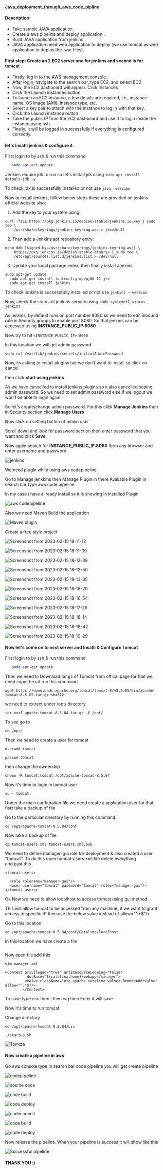 #### Java_deployment_through_aws_code_pipline

#### Description:
 
- Take sample JAVA application .
- Create a aws pipeline and deploy application .
- Build JAVA application from jenkins .
- JAVA application need web application to deploy (we use tomcat as web application to deploy the .war files).

#### First step: Create an 2 EC2 server one for jenkins and second is for tomcat .

  - Firstly, log in to the AWS management console.
  - After login, navigate to the search bar, type EC2, and select EC2
  - Now, the EC2 dashboard will appear. Click Instances
  - Click the Launch instances button.
  - To launch an EC2 instance, a few details are required, i.e., instance name, OS image (AMI), instance type, etc.
  - Select a key pair to attach with the instance to log in with that key.
  - Click the Launch instance button
  - Take the public IP from the EC2 dashboard and use it to login inside the instance using ssh.
  - Finally, it will be logged in successfully if everything is configured correctly.

#### let's Insatll jenkins & configure it. 


First login to by ssh &  run this command


 ```sh
    sudo apt-get update
   ``` 
 
Jenkins require jdk to run so let's install jdk using ```sudo apt install default-jdk -y```


To check jdk is successfully installed or not use ```java -version```


Now to install jenkins, follow below steps these are provided on jenkins official website also:


1. Add the key to your system using:
```
curl -fsSL https://pkg.jenkins.io/debian-stable/jenkins.io.key | sudo tee \
    /usr/share/keyrings/jenkins-keyring.asc > /dev/null
```


2. Then add a Jenkins apt repository entry:
```
echo deb [signed-by=/usr/share/keyrings/jenkins-keyring.asc] \
    https://pkg.jenkins.io/debian-stable binary/ | sudo tee \
    /etc/apt/sources.list.d/jenkins.list > /dev/null
```


3. Update your local package index, then finally install Jenkins:
```
sudo apt-get update
  sudo apt-get install fontconfig openjdk-11-jre
  sudo apt-get install jenkins
```


To check jenkins is successfully installed or not use ```jenkins --version```


Now, check the status of jenkins service using ```sudo systemctl status jenkins```


As jenkins, by default runs on port number 8080 so we need to edit inbound rule in  Security groups  to enable port 8080. So that jenkins 
can be accessed using **INSTANCE_PUBLIC_IP:8080**


Now try to hit ```<INSTANCE_PUBLIC_IP>:8080```


In this location we will get admin password 


  ```sudo cat /var/lib/jenkins/secrets/initialAdminPassword```


Now, its asking to install plugins but we don't want to install so click on cancel


then click **start using jenkins**


As we have cancelled to install jenkins plugins so it also cancelled setting admin password. So we need to set admin password else if we 
logout we won't be able to login again.


So let's create/change admin password. For this click **Manage Jenkins** then in Security section click **Manage Users**


Now click on setting button of admin user


Scroll down and look for password section then enter password that you want and click **Save**


Now again search for **INSTANCE_PUBLIC_IP:8080** form any browser and enter username and password


![jenkins](https://user-images.githubusercontent.com/106643382/218965016-90d15201-a411-44b8-8891-70aca2a50133.png "jenkins")



We need plugin while using aws codepipeline


Go to Manage jenkkins then Manage Plugin in there Avaliable Plugin in search bar type aws code pipeline

In my case i have allready install so it is showing in Installed Plugin 

![aws codepipeline](https://user-images.githubusercontent.com/106643382/219024446-c2099a61-b8d4-48a1-b2f3-df3001ec4b62.png "aws codepipeline")


Also we need Maven Build the application 

![Maven plugin](https://user-images.githubusercontent.com/106643382/219026145-bd9303f2-5007-4dfb-9279-483cb0143bc1.png "Maven plugin")


Create a free style project 

![Screenshot from 2023-02-15 18-11-12](https://user-images.githubusercontent.com/106643382/219030171-6edc755c-d4cb-4ca8-9343-afdce9b90633.png)



![Screenshot from 2023-02-15 18-11-39](https://user-images.githubusercontent.com/106643382/219030210-4a63f84e-620e-4de4-8bdd-889921b49596.png)



![Screenshot from 2023-02-15 18-12-38](https://user-images.githubusercontent.com/106643382/219030375-a1af371c-a8b8-4987-b9a7-7c1d6fba8329.png)


![Screenshot from 2023-02-15 18-12-50](https://user-images.githubusercontent.com/106643382/219030397-5053f4ce-2c1b-476d-b7e1-97162f10586f.png)



![Screenshot from 2023-02-15 18-13-35](https://user-images.githubusercontent.com/106643382/219030499-dfbe0d94-0cd8-4c6c-b71a-dd7a11c4ed09.png)



![Screenshot from 2023-02-15 18-16-20](https://user-images.githubusercontent.com/106643382/219031081-5e40bbce-e824-4f53-9457-ddcb86bdbcf6.png)



![Screenshot from 2023-02-15 18-16-54](https://user-images.githubusercontent.com/106643382/219031190-cf691afd-8b35-4185-91d8-fd4611aa4798.png)



![Screenshot from 2023-02-15 18-17-29](https://user-images.githubusercontent.com/106643382/219031329-1596206a-8e0c-4a1b-a24c-70781c658a9a.png)



![Screenshot from 2023-02-15 18-18-14](https://user-images.githubusercontent.com/106643382/219031496-628d6ad5-a295-4268-882b-0be094baddf4.png)



![Screenshot from 2023-02-15 18-18-42](https://user-images.githubusercontent.com/106643382/219031582-51c0647d-8675-49d6-82b9-f3a9572aa035.png)



![Screenshot from 2023-02-15 18-19-29](https://user-images.githubusercontent.com/106643382/219031751-7b23ecab-a285-44e8-930c-e7b1f1b63849.png)




#### Now let's come on to next server and Insatll & Configure Tomcat




First login to by ssh &  run this command


 ```sh
    sudo apt-get update
   ``` 

Then we need to Download tar.gz of Tomcat from offical page for that we need copy the url run this command 


```
wget https://downloads.apache.org/tomcat/tomcat-8/v8.5.85/bin/apache-tomcat-8.5.85.tar.gz.sha512
```
 
we need to extract under /opt/ directory

```
tar xvzf apache-tomcat-8.5.84.tar.gz -C /opt/
```

To see go to
 
 ```
cd /opt/
```
Then we need to create a user for tomcat 

```
useradd tomcat
```
 
 ```
passwd tomcat
```
then change the ownership

```
chown -R tomcat:tomcat /opt/apache-tomcat-8.5.84
```

Now it's time to login in tomcat user
 
```
su - tomcat
``` 
 
Under the main confiuration file we need create a application user for that fisrt take a backup of file 


Go to the particular directory by running this command 


 ```
cd /opt/apache-tomcat-8.5.84/conf
```

Now take a backup of file 



```
cp tomcat-users.xml tomcat-users.xml.bck
```

We need to define manager-gui role for deployment & also created a user "tomcat". To do this  open tomcat-users.xml  file delete everything  
and past this .  


```<?xml version="1.0" encoding="UTF-8"?>
<tomcat-users>

  <role rolename="manager-gui"/>
  <user username="tomcat" password="tomcat" roles="manager-gui"/>
</tomcat-users>
```

Ok Now we need to allow localhost to access tomcat using gui method .


This will allow tomcat to be accessed from any machine, if we want to grant access to specific IP then use the below value instead 
of allow="^.*$"/>


Go to this location 


```
cd /opt/apache-tomcat-8.5.84/conf/Catalina/localhost
```

In this location we have create a file 

```touch manager.xml
```

Now open file add this  

```
vim manager.xml
```


```
<Context privileged="true" antiResourceLocking="false"
          docBase="${catalina.home}/webapps/manager">
         <Valve className="org.apache.catalina.valves.RemoteAddrValve" allow="^.*$"/>
        </Context>
```

To save type esc then : then wq  then Enter it will save 

Now it's time to run tomcat 

Change directory 

```
cd /opt/apache-tomcat-8.5.84/bin
```

```
./startup.sh
```

![Tomcta](https://user-images.githubusercontent.com/106643382/219023072-9cc732be-e637-481d-a35b-c376b707bcff.png "Tomcat")



 #### Now create a pipeline in aws 

Go aws console type in search bar code pipeline you will get create pipeline 



![codepipeline](https://user-images.githubusercontent.com/106643382/219033944-4321000f-5c8a-40d5-8fb0-13f9db6fb5b0.png "codepipeline")



![source code](https://user-images.githubusercontent.com/106643382/219034343-90157aab-4485-4b6f-9291-0297ce420242.png "source code")



![code build](https://user-images.githubusercontent.com/106643382/219034969-49304f53-7f26-4b18-b177-19606b14872f.png "code build")



![code deploy](https://user-images.githubusercontent.com/106643382/219035389-d5fd4a45-7cde-44e5-b187-e01bb7a71f43.png "code deploy")



![codecommit](https://user-images.githubusercontent.com/106643382/219035856-841065b3-e44c-4b04-be91-fc147494c8a2.png "codecommit")



![code build](https://user-images.githubusercontent.com/106643382/219036008-06f255bf-47be-48d4-a06d-27e554bb77ec.png "code build")



![code deploy](https://user-images.githubusercontent.com/106643382/219036408-99bed298-55cb-4d15-9f52-be51e54af552.png "code deploy")



Now release the pipeline. When your pipeline is success it will show like this 

![Successful pipeline](https://user-images.githubusercontent.com/106643382/219276474-6751635a-561f-4d6c-8f85-3d9e87d36cbf.png "Successful pipeline")


 #### THANK YOU :)
